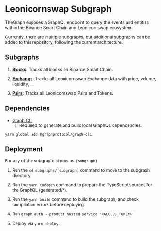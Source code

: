 # Leonicornswap Subgraph

TheGraph exposes a GraphQL endpoint to query the events and entities within the Binance Smart Chain and Leonicornswap ecosystem.

Currently, there are multiple subgraphs, but additional subgraphs can be added to this repository, following the current architecture.

## Subgraphs

1. **[Blocks](https://thegraph.com/hosted-service/subgraph/crypto0390/blocks)**: Tracks all blocks on Binance Smart Chain.

2. **[Exchange](https://api.thegraph.com/subgraphs/name/crypto0390/exchange)**: Tracks all Leonicornswap Exchange data with price, volume, liquidity, ...

3. **[Pairs](https://api.thegraph.com/subgraphs/name/crypto0390/pairs)**: Tracks all Leonicornswap Pairs and Tokens.

## Dependencies

- [Graph CLI](https://github.com/graphprotocol/graph-cli)
    - Required to generate and build local GraphQL dependencies.

```shell
yarn global add @graphprotocol/graph-cli
```

## Deployment

For any of the subgraph: `blocks` as `[subgraph]`

1. Run the `cd subgraphs/[subgraph]` command to move to the subgraph directory.

2. Run the `yarn codegen` command to prepare the TypeScript sources for the GraphQL (generated/*).

3. Run the `yarn build` command to build the subgraph, and check compilation errors before deploying.

4. Run `graph auth --product hosted-service '<ACCESS_TOKEN>'`

5. Deploy via `yarn deploy`.
